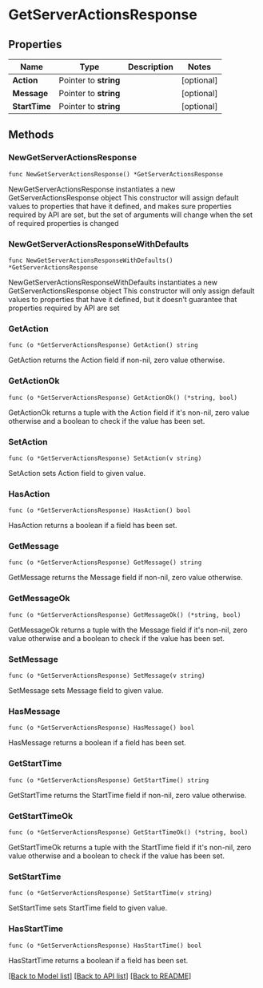 # GetServerActionsResponse

## Properties

Name | Type | Description | Notes
------------ | ------------- | ------------- | -------------
**Action** | Pointer to **string** |  | [optional] 
**Message** | Pointer to **string** |  | [optional] 
**StartTime** | Pointer to **string** |  | [optional] 

## Methods

### NewGetServerActionsResponse

`func NewGetServerActionsResponse() *GetServerActionsResponse`

NewGetServerActionsResponse instantiates a new GetServerActionsResponse object
This constructor will assign default values to properties that have it defined,
and makes sure properties required by API are set, but the set of arguments
will change when the set of required properties is changed

### NewGetServerActionsResponseWithDefaults

`func NewGetServerActionsResponseWithDefaults() *GetServerActionsResponse`

NewGetServerActionsResponseWithDefaults instantiates a new GetServerActionsResponse object
This constructor will only assign default values to properties that have it defined,
but it doesn't guarantee that properties required by API are set

### GetAction

`func (o *GetServerActionsResponse) GetAction() string`

GetAction returns the Action field if non-nil, zero value otherwise.

### GetActionOk

`func (o *GetServerActionsResponse) GetActionOk() (*string, bool)`

GetActionOk returns a tuple with the Action field if it's non-nil, zero value otherwise
and a boolean to check if the value has been set.

### SetAction

`func (o *GetServerActionsResponse) SetAction(v string)`

SetAction sets Action field to given value.

### HasAction

`func (o *GetServerActionsResponse) HasAction() bool`

HasAction returns a boolean if a field has been set.

### GetMessage

`func (o *GetServerActionsResponse) GetMessage() string`

GetMessage returns the Message field if non-nil, zero value otherwise.

### GetMessageOk

`func (o *GetServerActionsResponse) GetMessageOk() (*string, bool)`

GetMessageOk returns a tuple with the Message field if it's non-nil, zero value otherwise
and a boolean to check if the value has been set.

### SetMessage

`func (o *GetServerActionsResponse) SetMessage(v string)`

SetMessage sets Message field to given value.

### HasMessage

`func (o *GetServerActionsResponse) HasMessage() bool`

HasMessage returns a boolean if a field has been set.

### GetStartTime

`func (o *GetServerActionsResponse) GetStartTime() string`

GetStartTime returns the StartTime field if non-nil, zero value otherwise.

### GetStartTimeOk

`func (o *GetServerActionsResponse) GetStartTimeOk() (*string, bool)`

GetStartTimeOk returns a tuple with the StartTime field if it's non-nil, zero value otherwise
and a boolean to check if the value has been set.

### SetStartTime

`func (o *GetServerActionsResponse) SetStartTime(v string)`

SetStartTime sets StartTime field to given value.

### HasStartTime

`func (o *GetServerActionsResponse) HasStartTime() bool`

HasStartTime returns a boolean if a field has been set.


[[Back to Model list]](../README.md#documentation-for-models) [[Back to API list]](../README.md#documentation-for-api-endpoints) [[Back to README]](../README.md)



